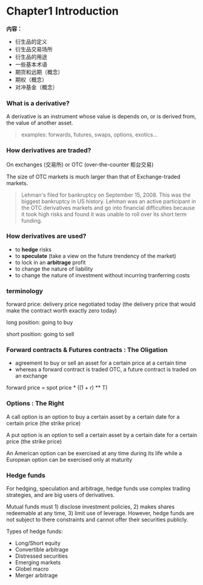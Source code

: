 # Chapter1 Introduction

**内容：**

+ 衍生品的定义
+ 衍生品交易场所
+ 衍生品的用途
+ 一些基本术语
+ 期货和远期（概念）
+ 期权（概念）
+ 对冲基金（概念）


### What is a derivative?

A derivative is an instrument whose value is depends on, or is derived from, the value of another asset.

> examples: forwards, futures, swaps, options, exotics...

### How derivatives are traded?

On exchanges (交易所) or OTC (over-the-counter 柜台交易)

The size of OTC markets is much larger than that of Exchange-traded markets.

> Lehman's filed for bankruptcy on September 15, 2008. This was the biggest bankruptcy in US history. Lehman was an active participant in the OTC derivatives markets and go into financial difficulties because it took high risks and found it was unable to roll over its short term funding.

### How derivatives are used?

+ to **hedge** risks
+ to **speculate** (take a view on the future trendency of the market)
+ to lock in an **arbitrage** profit
+ to change the nature of liability
+ to change the nature of investment without incurring tranferring costs


### terminology

forward price: delivery price negotiated today (the delivery price that would make the contract worth exactly zero today)

long position: going to buy 

short position: going to sell

### Forward contracts & Futures contracts : The Oligation

+ agreement to buy or sell an asset for a certain price at a certain time
+ whereas a forward contract is traded OTC, a future contract is traded on an exchange

forward price = spot price * ((1 + r) ** T)

### Options : The Right

A call option is an option to buy a certain asset by a certain date for a certain price (the strike price)

A put option is an option to sell a certain asset by a certain date for a certain price (the strike price)

An American option can be exercised at any time during its life while a European option can be exercised only at maturity 

### Hedge funds

For hedging, speculation and arbitrage, hedge funds use complex trading strategies, and are big users of derivatives.

Mutual funds must 1) disclose investment policies, 2) makes shares redeemable at any time, 3) limit use of leverage. However, hedge funds are not subject to there constraints and cannot offer their securities publicly.

Types of hedge funds:

+ Long/Short equity
+ Convertible arbitrage
+ Distressed securities
+ Emerging markets
+ Globel macro
+ Merger arbitrage




